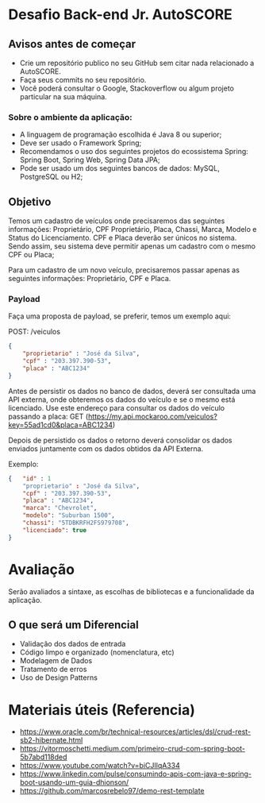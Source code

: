 # Desafio Back-end Jr. AutoSCORE

## Avisos antes de começar
- Crie um repositório publico no seu GitHub sem citar nada relacionado a AutoSCORE.
- Faça seus commits no seu repositório.
- Você poderá consultar o Google, Stackoverflow ou algum projeto particular na sua máquina.

### Sobre o ambiente da aplicação:
- A linguagem de programação escolhida é Java 8 ou superior;
- Deve ser usado o Framework Spring;
- Recomendamos o uso dos seguintes projetos do ecossistema Spring: Spring Boot, Spring Web, Spring Data JPA;
- Pode ser usado um dos seguintes bancos de dados: MySQL, PostgreSQL ou H2;

## Objetivo
Temos um cadastro de veículos onde precisaremos das seguintes informações: Proprietário, CPF Proprietário, Placa, Chassi, Marca, Modelo e Status do Licenciamento. CPF e Placa deverão ser únicos no sistema. Sendo assim, seu sistema deve permitir apenas um cadastro com o mesmo CPF ou Placa;

Para um cadastro de um novo veículo, precisaremos passar apenas as seguintes informações: Proprietário, CPF e Placa. 

### Payload
Faça uma proposta de payload, se preferir, temos um exemplo aqui:

POST: /veiculos

```json
{
    "proprietario" : "José da Silva",
    "cpf" : "203.397.390-53",
    "placa" : "ABC1234"
}
```

Antes de persistir os dados no banco de dados, deverá ser consultada uma API externa, onde obteremos os dados do veículo e se o mesmo está licenciado.
Use este endereço para consultar os dados do veículo passando a placa: 
GET (https://my.api.mockaroo.com/veiculos?key=55ad1cd0&placa=ABC1234)

Depois de persistido os dados o retorno deverá consolidar os dados enviados juntamente com os dados obtidos da API Externa.

Exemplo: 

```json
{   "id" : 1
    "proprietario" : "José da Silva",
    "cpf" : "203.397.390-53",
    "placa" : "ABC1234",
    "marca": "Chevrolet",
    "modelo": "Suburban 1500",
    "chassi": "5TDBKRFH2FS979708",
    "licenciado": true
}
```

# Avaliação
Serão avaliados a sintaxe, as escolhas de bibliotecas e a funcionalidade da aplicação.

## O que será um Diferencial
- Validação dos dados de entrada
- Código limpo e organizado (nomenclatura, etc)
- Modelagem de Dados
- Tratamento de erros
- Uso de Design Patterns

# Materiais úteis (Referencia)
- https://www.oracle.com/br/technical-resources/articles/dsl/crud-rest-sb2-hibernate.html
- https://vitormoschetti.medium.com/primeiro-crud-com-spring-boot-5b7abd118ded
- https://www.youtube.com/watch?v=biCJIlqA334
- https://www.linkedin.com/pulse/consumindo-apis-com-java-e-spring-boot-usando-um-guia-dhionson/
- https://github.com/marcosrebelo97/demo-rest-template

